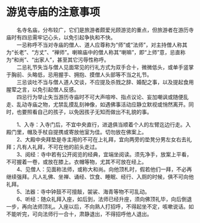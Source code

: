 # 游览寺庙的注意事项  
 
&emsp;&emsp;名寺名庙，分布较广，它们是旅游者颇爱光顾游览的重点，但旅游者在游历寺庙时有四忌需牢记心头，以免引起争执和不快。  
&emsp;&emsp;一忌称呼不当对寺庙的僧人、道人应尊称为“师”或“法师”，对主持僧人称其为“长老”、“方丈”、“禅师”。喇嘛庙中的僧人称其“喇嘛”，即“上师”意，忌直称为“和尚”、“出家人”，甚至其它污辱性称呼。  
&emsp;&emsp;二忌礼节失当与僧人见面常见的行礼方式为双手合十，微微低头，或单手竖掌于胸前、头略低，忌用握手、拥抱、摸僧人头部等不当之礼节。  
&emsp;&emsp;三忌谈吐不当与僧人道人交谈，不应提及杀戮之辞、婚配之事，以及提起食用腥荤之言，以免引起僧人反感。　　  
&emsp;&emsp;四忌行为举止失当游历寺庙时不可大声喧哗、指点议论、妄加嘲讽或随便乱走、乱动寺庙之物，尤禁乱摸乱刻神像，如遇佛事活动应静立默视或悄然离开。同时，也要照看自己的孩子，以免因孩子无知而做出不礼貌的事。  
  
&emsp;&emsp;1、入寺：入寺门后，不宜中央直行，进退俱当顺着个人的左臂迄边行走。入殿门里，帽及手杖自提携或寄放他室为佳。切勿放在佛案上。  
&emsp;&emsp;2、大殿中央拜垫是寺主用的不可在上礼拜，宜向两旁的垫凳分男左女右去礼拜；凡有人礼拜，不可在他的前头走过。  
&emsp;&emsp;3、阅经：寺中若有公开阅览的经典，宜端坐阅读。须先净手，放案上平看，不可握着一卷，或放在膝上。衣帽等物，尤其不可放在经上。  
&emsp;&emsp;4、见僧人：见面称法师，或称大和尚。向他顶札时，假若他们一拜，不必再继续强拜。凡人礼佛、坐禅、诵经、饮食、睡眠、经行、入厕的时候，俱不可向他礼拜。  
&emsp;&emsp;5、法器：寺中钟鼓不可擅敲，袈裟、海青等物不可乱动。  
&emsp;&emsp;6、听经：随众礼拜入座，如后到，法师已经升座，须向佛顶礼毕，向后倒退一步，再向法师顶礼。入座以后，不向熟人打招呼，不得起坐不定，咳嗽说话。如不能听完，可向法师行一合十，肃静退出，不得招呼他人退出。